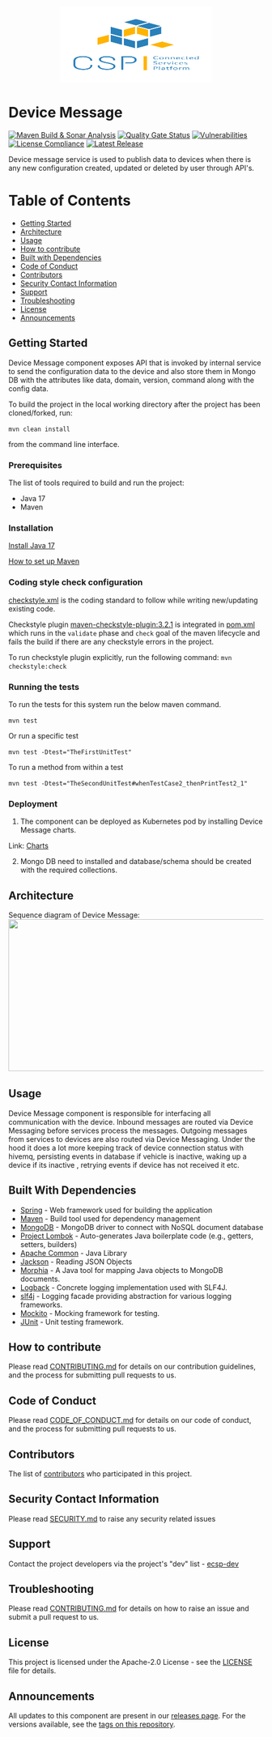 <div align="center">
  <img src="./images/logo.png" width="300" height="150"/>
</div>

# Device Message

[![Maven Build & Sonar Analysis](https://github.com/eclipse-ecsp/device-message/actions/workflows/maven-build.yml/badge.svg)](https://github.com/eclipse-ecsp/device-message/actions/workflows/maven-build.yml)
[![Quality Gate Status](https://sonarcloud.io/api/project_badges/measure?project=eclipse-ecsp_device-message&metric=alert_status)](https://sonarcloud.io/summary/new_code?id=eclipse-ecsp_device-message)
[![Vulnerabilities](https://sonarcloud.io/api/project_badges/measure?project=eclipse-ecsp_device-message&metric=vulnerabilities)](https://sonarcloud.io/summary/new_code?id=eclipse-ecsp_device-message)
[![License Compliance](https://github.com/eclipse-ecsp/device-message/actions/workflows/licence-compliance.yaml/badge.svg)](https://github.com/eclipse-ecsp/device-message/actions/workflows/licence-compliance.yaml)
[![Latest Release](https://img.shields.io/github/v/release/eclipse-ecsp/device-message?sort=semver)](https://github.com/eclipse-ecsp/device-message/releases)

Device message service is used to publish data to devices when there is any new configuration created, updated or deleted by user through API's.

# Table of Contents
* [Getting Started](#getting-started)
* [Architecture](#architecture)
* [Usage](#usage)
* [How to contribute](#how-to-contribute)
* [Built with Dependencies](#built-with-dependencies)
* [Code of Conduct](#code-of-conduct)
* [Contributors](#contributors)
* [Security Contact Information](#security-contact-information)
* [Support](#support)
* [Troubleshooting](#troubleshooting)
* [License](#license)
* [Announcements](#announcements)

## Getting Started

Device Message component exposes API that is invoked by internal service to send the configuration data to the device and also store them in Mongo DB with the attributes like data, domain, version, command along with the config data.

To build the project in the local working directory after the project has been cloned/forked, run:

```mvn clean install```

from the command line interface.

### Prerequisites

The list of tools required to build and run the project:
   - Java 17
   - Maven

### Installation

[Install Java 17](https://www.azul.com/downloads/?version=java-17-lts&package=jdk#zulu)

[How to set up Maven](https://maven.apache.org/install.html)

### Coding style check configuration

[checkstyle.xml](./device-factory-management-api/checkstyle.xml) is the coding standard to follow while writing new/updating existing
code.

Checkstyle plugin [maven-checkstyle-plugin:3.2.1](https://maven.apache.org/plugins/maven-checkstyle-plugin/) is
integrated in [pom.xml](./pom.xml) which runs in the `validate` phase and `check` goal of the maven lifecycle and fails
the build if there are any checkstyle errors in the project.

To run checkstyle plugin explicitly, run the following command:
```mvn checkstyle:check```

### Running the tests

To run the tests for this system run the below maven command.

```mvn test```

Or run a specific test

```mvn test -Dtest="TheFirstUnitTest"```

To run a method from within a test

```mvn test -Dtest="TheSecondUnitTest#whenTestCase2_thenPrintTest2_1"```

### Deployment

1. The component can be deployed as Kubernetes pod by installing Device Message charts.

Link:
[Charts](../../../ecsp-helm-charts/tree/main/device-message)

2. Mongo DB need to installed and database/schema should be created with the required collections.

## Architecture

Sequence diagram of Device Message:
[<img src="./images/device-shadow-flow.svg" width="800" height="300"/>](device-shadow-flow.svg)

## Usage

Device Message component is responsible for interfacing all communication with the device. Inbound messages are routed via Device Messaging before services process the messages. Outgoing messages from services to devices are also routed via Device Messaging. Under the hood it does a lot more keeping track of device connection status with hivemq, persisting events in database if vehicle is inactive, waking up a device if its inactive , retrying events if device has not received it etc.

## Built With Dependencies

* [Spring](https://spring.io/projects/spring-framework) - Web framework used for building the application
* [Maven](https://maven.apache.org/) - Build tool used for dependency management
* [MongoDB](https://www.mongodb.com/) - MongoDB driver to connect with NoSQL document database
* [Project Lombok](https://projectlombok.org/) - Auto-generates Java boilerplate code (e.g., getters, setters, builders)
* [Apache Common](https://commons.apache.org/proper/commons-lang/) - Java Library
* [Jackson](https://github.com/FasterXML) - Reading JSON Objects
* [Morphia](https://morphia.dev/landing/index.html) - A Java tool for mapping Java objects to MongoDB documents.
* [Logback](https://logback.qos.ch/) - Concrete logging implementation used with SLF4J.
* [slf4j](https://www.slf4j.org/) - Logging facade providing abstraction for various logging frameworks.
* [Mockito](https://site.mockito.org/) - Mocking framework for testing.
* [JUnit](https://junit.org/) - Unit testing framework.

## How to contribute

Please read [CONTRIBUTING.md](./CONTRIBUTING.md) for details on our contribution guidelines, and the process for submitting pull requests to us.

## Code of Conduct

Please read [CODE_OF_CONDUCT.md](./CODE_OF_CONDUCT.md) for details on our code of conduct, and the process for submitting pull requests to us.

## Contributors

The list of [contributors](../../graphs/contributors) who participated in this project.

## Security Contact Information

Please read [SECURITY.md](./SECURITY.md) to raise any security related issues

## Support

Contact the project developers via the project's "dev" list - [ecsp-dev](https://accounts.eclipse.org/mailing-list/)

## Troubleshooting

Please read [CONTRIBUTING.md](./CONTRIBUTING.md) for details on how to raise an issue and submit a pull request to us.

## License

This project is licensed under the Apache-2.0 License - see the [LICENSE](./LICENSE) file for details.

## Announcements

All updates to this component are present in our [releases page](../../releases).
For the versions available, see the [tags on this repository](../../tags).